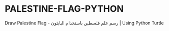 # PALESTINE-FLAG-PYTHON
Draw Palestine Flag - رسم علم فلسطين باستخدام البايثون | Using Python Turtle
